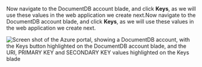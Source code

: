   <span data-ttu-id="8acbb-101">Now navigate to the DocumentDB account blade, and click **Keys**, as we will use these values in the web application we create next.</span><span class="sxs-lookup"><span data-stu-id="8acbb-101">Now navigate to the DocumentDB account blade, and click **Keys**, as we will use these values in the web application we create next.</span></span>

![Screen shot of the Azure portal, showing a DocumentDB account, with the Keys button highlighted on the DocumentDB account blade, and the URI, PRIMARY KEY and SECONDARY KEY values highlighted on the Keys blade](https://docstestmedia1.blob.core.windows.net/azure-media/includes/media/documentdb-keys/keys.png)


